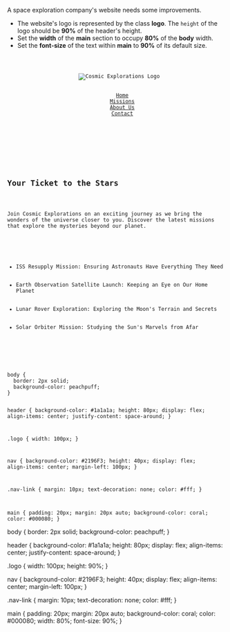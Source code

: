 A space exploration company's website needs some improvements.

- The website's logo is represented by the class **logo**. The `height` of the logo should be **90%** of the header's height.
- Set the **width** of the **main** section to occupy **80%** of the **body** width.
- Set the **font-size** of the text within **main** to **90%** of its default size.

<codeblock language="css" type="exercise" testMode="fixedInput">
<code>
<panel language="html">
<header>
  <img src="https://upload.wikimedia.org/wikipedia/commons/3/33/Cartoon_space_rocket.png" alt="Cosmic Explorations Logo" class="logo">
  <nav>
    <a href="#" class="nav-link">Home</a>
    <a href="#" class="nav-link">Missions</a>
    <a href="#" class="nav-link">About Us</a>
    <a href="#" class="nav-link">Contact</a>
  </nav>
</header>
<main>
  <h2>Your Ticket to the Stars</h2>
  <p>Join Cosmic Explorations on an exciting journey as we bring the wonders of the universe closer to you. Discover the latest missions that explore the mysteries beyond our planet.</p>
  <ul>
    <li>ISS Resupply Mission: Ensuring Astronauts Have Everything They Need</li>
    <li>Earth Observation Satellite Launch: Keeping an Eye on Our Home Planet</li>
    <li>Lunar Rover Exploration: Exploring the Moon's Terrain and Secrets</li>
    <li>Solar Orbiter Mission: Studying the Sun's Marvels from Afar</li>
  </ul>
</main>
</panel>
<panel language="css">
body {
  border: 2px solid;
  background-color: peachpuff;
}

header {
  background-color: #1a1a1a;
  height: 80px;
  display: flex;
  align-items: center;
  justify-content: space-around;
}

.logo {
  width: 100px;
}

nav {
  background-color: #2196F3;
  height: 40px;
  display: flex;
  align-items: center;
  margin-left: 100px;
}

.nav-link {
  margin: 10px;
  text-decoration: none;
  color: #fff;
}

main {
  padding: 20px;
  margin: 20px auto;
  background-color: coral;
  color: #000080;
}
</panel>
</code>

<solution>
body {
  border: 2px solid;
  background-color: peachpuff;
}

header {
  background-color: #1a1a1a;
  height: 80px;
  display: flex;
  align-items: center;
  justify-content: space-around;
}

.logo {
  width: 100px;
  height: 90%;
}

nav {
  background-color: #2196F3;
  height: 40px;
  display: flex;
  align-items: center;
  margin-left: 100px;
}

.nav-link {
  margin: 10px;
  text-decoration: none;
  color: #fff;
}

main {
  padding: 20px;
  margin: 20px auto;
  background-color: coral;
  color: #000080;
  width: 80%;
  font-size: 90%;
}
</solution>
</codeblock>
